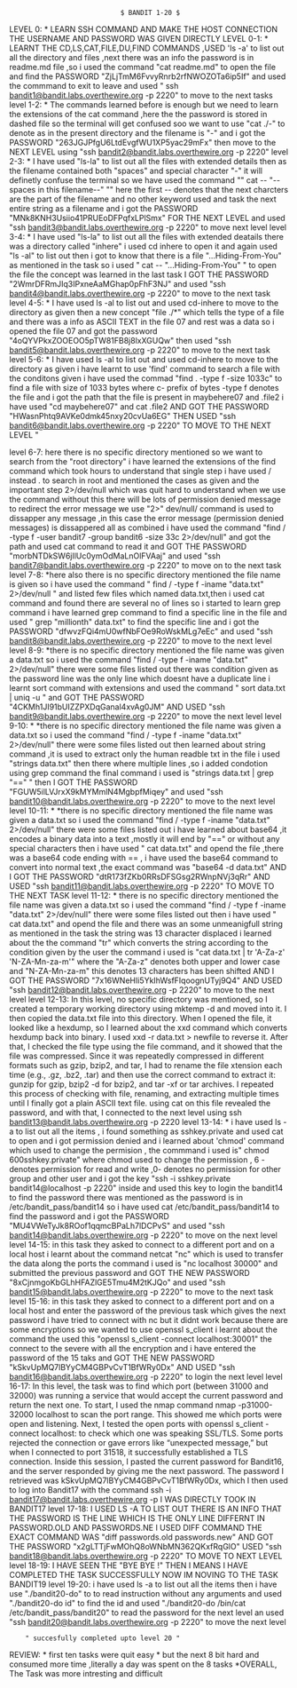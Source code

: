 								$ BANDIT 1-20 $





LEVEL 0: * LEARN SSH COMMAND AND MAKE THE HOST CONNECTION THE USERNAME AND PASSWORD WAS GIVEN DIRECTLY LEVEL 0-1: * LEARNT THE CD,LS,CAT,FILE,DU,FIND COMMANDS ,USED 'ls -a' to list out all the directory and files ,next there was an info the password is in readme.md file ,so i used the command "cat readme.md" to open the file and find the PASSWORD "ZjLjTmM6FvvyRnrb2rfNWOZOTa6ip5If" and used the commmand to exit to leave and used " ssh bandit1@bandit.labs.overthewire.org -p 2220" to move to the next tasks level 1-2: * The commands learned before is enough but we need to learn the extensions of the cat command ,here the the password is stored in dashed file so the terminal will get confused soo we want to use "cat ./-" to denote as in the present directory and the filename is "-" and i got the PASSWORD "263JGJPfgU6LtdEvgfWU1XP5yac29mFx" then move to the NEXT LEVEL using "ssh bandit2@bandit.labs.overthewire.org -p 2220" level 2-3: * I have used "ls-la" to list out all the files with extended details then as the filename contained both "spaces" and special character "-" it will definetly confuse the terminal so we have used the command "" cat -- "--spaces in this filename--" ""
here the first -- denotes that the next charcters are the part of the filename and no other keyword used and task the next entire string as a filename and i got the PASSWORD "MNk8KNH3Usiio41PRUEoDFPqfxLPlSmx" FOR THE NEXT LEVEL and used "ssh bandit3@bandit.labs.overthewire.org -p 2220" to move next level level 3-4: * I have used "ls-la" to list out all the files with extended deatails there was a directory called "inhere" i used cd inhere to open it and again used "ls -al" to list out then i got to know that there is a file "...Hiding-From-You" as mentioned in the task so i used " cat -- "...Hiding-From-You" " to open the file the concept was learned in the last task I GOT THE PASSWORD "2WmrDFRmJIq3IPxneAaMGhap0pFhF3NJ" and used "ssh bandit4@bandit.labs.overthewire.org -p 2220" to move to the next task level 4-5: * I have used ls -al to list out and used cd-inhere to move to the directory as given then a new concept "file ./*" which tells the type of a file and there was a info as ASCII TEXT in the file 07 and rest was a data so i opened the file 07 and got the password "4oQYVPkxZOOEOO5pTW81FB8j8lxXGUQw" then used "ssh bandit5@bandit.labs.overthewire.org -p 2220" to move to the next task level 5-6: * I have used ls -al to list out and used cd-inhere to move to the directory as given i have learnt to use 'find' command to search a file with the conditons given i have used the commad "find . -type f -size 1033c" to find a file with size of 1033 bytes where c- prefix of bytes -type f denotes the file and i got the path that the file is present in maybehere07 and .file2 i have used "cd maybehere07" and cat .file2 AND GOT THE PASSWORD "HWasnPhtq9AVKe0dmk45nxy20cvUa6EG" THEN USED "ssh bandit6@bandit.labs.overthewire.org -p 2220" TO MOVE TO THE NEXT LEVEL "

level 6-7: here there is no specific directory mentioned so we want to search from the "root directory" i have learned the extensions of the find command which took hours to understand that single step i have used / instead . to search in root and mentioned the cases as given and the important step 2>/dev/null which was quit hard to understand when we use the command without this there will be lots of permission denied message to redirect the error message we use "2>" dev/null/ command is used to dissapper any message ,in this case the error message (permission denied messages) is dissappered all as combined i have used the command "find / -type f -user bandit7 -group bandit6 -size 33c 2>/dev/null" and got the path and used cat command to read it and GOT THE PASSWORD "morbNTDkSW6jIlUc0ymOdMaLnOlFVAaj" and used "ssh bandit7@bandit.labs.overthewire.org -p 2220" to move on to the next task level 7-8: *here also there is no specific directory mentioned the file name is given so i have used the command " find / -type f -iname "data.txt" 2>/dev/null " and listed few files which named data.txt,then i used cat command and found there are several no of lines so i started to learn grep command i have learned grep command to find a specific line in the file and used " grep "millionth" data.txt" to find the specific line and i got the PASSWORD "dfwvzFQi4mU0wfNbFOe9RoWskMLg7eEc" and used "ssh bandit8@bandit.labs.overthewire.org -p 2220" to move to the next level level 8-9: *there is no specific directory mentioned the file name was given a data.txt so i used the command "find / -type f -iname "data.txt" 2>/dev/null" there were some files listed out there was condition given as the password line was the only line which doesnt have a duplicate line i learnt sort command with extensions and used the command " sort data.txt | uniq -u " and GOT THE PASSWORD "4CKMh1JI91bUIZZPXDqGanal4xvAg0JM" AND USED "ssh bandit9@bandit.labs.overthewire.org -p 2220" to move the next level level 9-10: * *there is no specific directory mentioned
the file name was given a data.txt so i used the command "find / -type f -iname "data.txt" 2>/dev/null" there were some files listed out then learned about string command ,it is used to extract only the human readble txt in the file i used "strings data.txt" then there where multiple lines ,so i added condotion using grep command the final command i used is "strings data.txt | grep "==" " then I GOT THE PASSWORD "FGUW5ilLVJrxX9kMYMmlN4MgbpfMiqey" and used "ssh bandit10@bandit.labs.overthewire.org -p 2220" to move to the next level level 10-11: * *there is no specific directory mentioned the file name was given a data.txt so i used the command "find / -type f -iname "data.txt" 2>/dev/null" there were some files listed out i have learned about base64 ,it encodes a binary data into a text ,mostly it will end by "==" or without any special characters then i have used " cat data.txt" and opend the file ,there was a base64 code ending with == , i have used the base64 command to convert into normal text ,the exact command was "base64 -d data.txt" AND I GOT THE PASSWORD "dtR173fZKb0RRsDFSGsg2RWnpNVj3qRr" AND USED "ssh bandit11@bandit.labs.overthewire.org -p 2220" TO MOVE TO THE NEXT TASK level 11-12: * there is no specific directory mentioned the file name was given a data.txt so i used the command "find / -type f -iname "data.txt" 2>/dev/null" there were some files listed out then i have used " cat data.txt" and opend the file and there was an some unmeanigfull string as mentioned in the task the string was 13 character displaced i learned about the the command "tr" which converts the string according to the condition given by the user the command i used is "cat data.txt | tr 'A-Za-z' 'N-ZA-Mn-za-m'" where the "A-Za-z" denotes both upper and lower case and "N-ZA-Mn-za-m" this denotes 13 characters has been shifted AND I GOT THE PASSWORD "7x16WNeHIi5YkIhWsfFIqoognUTyj9Q4" AND USED "ssh bandit12@bandit.labs.overthewire.org -p 2220" to move to the next level level 12-13: In this level, no specific directory was mentioned, so I created a temporary working directory using mktemp -d and moved into it. I then copied the data.txt file into this directory. When I opened the file, it looked like a hexdump, so I learned about the xxd command which converts hexdump back into binary. I used xxd -r data.txt > newfile to reverse it. After that, I checked the file type using the file command, and it showed that the file was compressed. Since it was repeatedly compressed in different formats such as gzip, bzip2, and tar, I had to rename the file xtension each time (e.g., .gz, .bz2, .tar) and then use the correct command to extract it: gunzip for gzip, bzip2 -d for bzip2, and tar -xf or tar archives. I repeated this process of checking with file, renaming, and extracting multiple times until I finally got a plain ASCII text file. using cat on this file revealed the password, and with that, I connected to the next level using ssh bandit13@bandit.labs.overthewire.org -p 2220 level 13-14: * i have used ls -a to list out all the items , i found something as sshkey.private and used cat to open and i got permission denied and i learned about 'chmod' command which used to change the permision , the commmand i used is" chmod 600sshkey.private" where chmod used to change the permission , 6 - denotes permission for read and write ,0- denotes no permission for other group and other user and i got the key "ssh -i sshkey.private bandit14@localhost -p 2220" inside and used this key to login the bandit14 to find the password there was mentioned as the password is in /etc/bandit_pass/bandit14 so i have used cat /etc/bandit_pass/bandit14 to find the password and i got the PASSWORD "MU4VWeTyJk8ROof1qqmcBPaLh7lDCPvS" and used "ssh bandit14@bandit.labs.overthewire.org -p 2220" to move on the next level level 14-15: in this task they asked to connect to a different port and on a local host i learnt about the command netcat "nc" which is used to transfer the data along the ports the command i used is "nc localhost 30000" and submitted the previous password and GOT THE NEW PASSWORD "8xCjnmgoKbGLhHFAZlGE5Tmu4M2tKJQo" and used "ssh bandit15@bandit.labs.overthewire.org -p 2220" to move to the next task level 15-16: in this task they asked to connect to a different port and on a local host and enter the password of the previous task which gives the next password i have tried to connect with nc but it didnt work because there are some encryptions so we wanted to use openssl s_client i learnt about the command the used this "openssl s_client -connect localhost:30001" the connect to the severe with all the encryption and i have entered the password of the 15 taks and GOT THE NEW PASSWORD "kSkvUpMQ7lBYyCM4GBPvCvT1BfWRy0Dx" AND USED "ssh bandit16@bandit.labs.overthewire.org -p 2220" to login the next level level 16-17: In this level, the task was to find which port (between 31000 and 32000) was running a service that would accept the current password and return the next one. To start, I used the nmap command nmap -p31000-32000 localhost to scan the port range. This showed me which ports were open and listening. Next, I tested the open ports with openssl s_client -connect localhost: to check which one was speaking SSL/TLS. Some ports rejected the connection or gave errors like “unexpected message,” but when I connected to port 31518, it successfully established a TLS connection. Inside this session, I pasted the current password for Bandit16, and the server responded by giving me the next password. The password I retrieved was kSkvUpMQ7lBYyCM4GBPvCvT1BfWRy0Dx, which I then used to log into Bandit17 with the command ssh -i bandit17@bandit.labs.overthewire.org -p I WAS DIRECTLY TOOK IN BANDIT17 level 17-18: I USED LS -A TO LIST OUT THERE IS AN INFO THAT THE PASSWORD IS THE LINE WHICH IS THE ONLY LINE DIFFERNT IN PASSWORD.OLD AND PASSWORDS.NE I USED DIFF COMMAND THE EXACT COMMAND WAS "diff passwords.old passwords.new" AND GOT THE PASSWORD "x2gLTTjFwMOhQ8oWNbMN362QKxfRqGlO" USED "ssh bandit18@bandit.labs.overthewire.org -p 2220" TO MOVE TO NEXT LEVEL level 18-19: I HAVE SEEN THE "BYE BYE !" THEN I MEANS I HAVE COMPLETED THE TASK SUCCESSFULLY NOW IM NOVING TO THE TASK BANDIT19 level 19-20: i have used ls -a to list out all the items then i have use "./bandit20-do" to to read instruction without any arguments and used "./bandit20-do id" to find the id and used "./bandit20-do /bin/cat /etc/bandit_pass/bandit20" to read the password for the next level an used "ssh bandit20@bandit.labs.overthewire.org -p 2220" to move the next level

		" succesfully completed upto level 20 "

REVIEW: * first ten tasks were quit easy * but the next 8 bit hard and consumed more time ,literally a day was spent on the 8 tasks *OVERALL, The Task was more intresting and difficult
